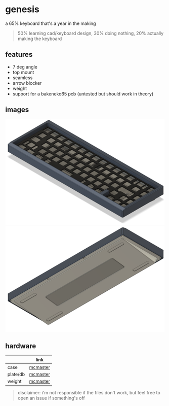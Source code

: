 # genesis
a 65% keyboard that's a year in the making   
> 50% learning cad/keyboard design, 30% doing nothing, 20% actually making the keyboard
## features
* 7 deg angle
* top mount
* seamless
* arrow blocker
* weight
* support for a bakeneko65 pcb (untested but should work in theory)
## images
![top](images/1.png)
![bottom](images/2.png)

## hardware
|          |link      |
|----------|----------|
|case |[mcmaster](https://www.mcmaster.com/91292A012/)|
|plate/db|[mcmaster](https://www.mcmaster.com/91292A005/)|
|weight|[mcmaster](https://www.mcmaster.com/92125A082/)|

> disclaimer: i'm not responsible if the files don't work, but feel free to open an issue if something's off
